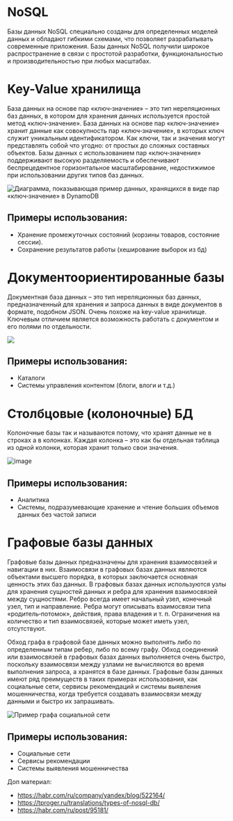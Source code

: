 # NoSQL
Базы данных NoSQL специально созданы для определенных моделей данных и обладают гибкими схемами, что позволяет разрабатывать современные приложения. Базы данных NoSQL получили широкое распространение в связи с простотой разработки, функциональностью и производительностью при любых масштабах.

# Key-Value хранилища

База данных на основе пар «ключ‑значение» – это тип нереляционных баз данных, в котором для хранения данных используется простой метод «ключ‑значение». База данных на основе пар «ключ‑значение» хранит данные как совокупность пар «ключ‑значение», в которых ключ служит уникальным идентификатором. Как ключи, так и значения могут представлять собой что угодно: от простых до сложных составных объектов. Базы данных с использованием пар «ключ‑значение» поддерживают высокую разделяемость и обеспечивают беспрецедентное горизонтальное масштабирование, недостижимое при использовании других типов баз данных. 

![Диаграмма, показывающая пример данных, хранящихся в виде пар «ключ‑значение» в DynamoDB](https://d1.awsstatic.com/product-marketing/DynamoDB/PartitionKey.8dd0530a7f6d66d101f31de30db515564f4cf28a.png)



## Примеры использования:
- Хранение промежуточных состояний (корзины товаров, состояние сессии).
- Сохранение результатов работы (хеширование выборок из бд)


# Документоориентированные базы

Документная база данных – это тип нереляционных баз данных, предназначенный для хранения и запроса данных в виде документов в формате, подобном JSON. Очень похоже на key-value хранилище. Ключевым отличием является возможность работать с документом и его полями по отдельности.


![](https://paper-attachments.dropbox.com/s_FB6393C300FD074E58E7A94FBF2A739B20C1AD8A4E3F83F5C8A345BEFAA3E1A2_1620669981602_image.png)



## Примеры использования:
- Каталоги
- Системы управления контентом (блоги, влоги и т.д.)


# Столбцовые (колоночные) БД

Колоночные базы так и называются потому, что хранят данные не в строках а в колонках. Каждая колонка – это как бы отдельная таблица из одной колонки, которая хранит только свои значения. 

![image](https://habrastorage.org/getpro/habr/post_images/462/6ea/2f6/4626ea2f610364ec0fd330cccc7883ed.png)



## Примеры использования:
- Аналитика
- Системы, подразумевающие хранение и чтение больших объемов данных без частой записи


# Графовые базы данных

Графовые базы данных предназначены для хранения взаимосвязей и навигации в них. Взаимосвязи в графовых базах данных являются объектами высшего порядка, в которых заключается основная ценность этих баз данных. В графовых базах данных используются узлы для хранения сущностей данных и ребра для хранения взаимосвязей между сущностями. Ребро всегда имеет начальный узел, конечный узел, тип и направление. Ребра могут описывать взаимосвязи типа «родитель‑потомок», действия, права владения и т. п. Ограничения на количество и тип взаимосвязей, которые может иметь узел, отсутствуют.

Обход графа в графовой базе данных можно выполнять либо по определенным типам ребер, либо по всему графу. Обход соединений или взаимосвязей в графовых базах данных выполняется очень быстро, поскольку взаимосвязи между узлами не вычисляются во время выполнения запроса, а хранятся в базе данных. Графовые базы данных имеют ряд преимуществ в таких примерах использования, как социальные сети, сервисы рекомендаций и системы выявления мошенничества, когда требуется создавать взаимосвязи между данными и быстро их запрашивать.

![Пример графа социальной сети](https://d1.awsstatic.com/diagrams/foaf-graph.e5e42865e0ee97a2972f9014d28f525ef68a981b.png)



## Примеры использования:
- Социальные сети
- Сервисы рекомендации
- Системы выявления мошенничества


Доп материал:

- https://habr.com/ru/company/yandex/blog/522164/
- https://tproger.ru/translations/types-of-nosql-db/
- https://habr.com/ru/post/95181/

